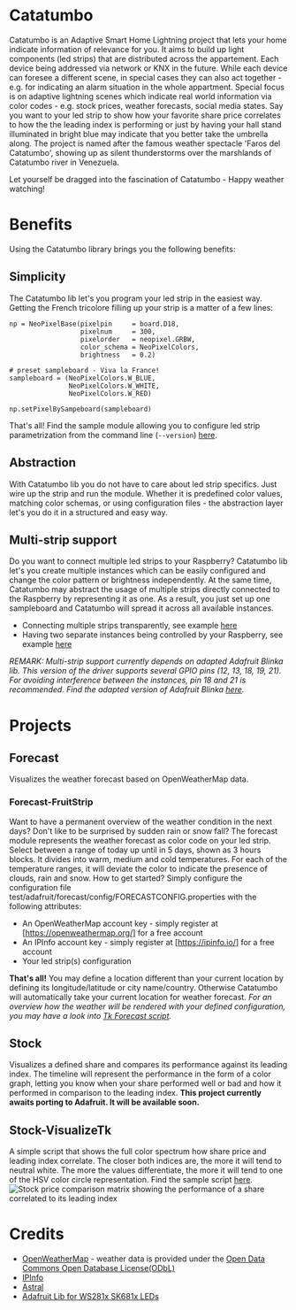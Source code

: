 # Catatumbo
Catatumbo is an Adaptive Smart Home Lightning project that lets your home indicate information of relevance for you. It aims to build up light components (led strips) that are distributed across the appartement. Each device being addressed via network or KNX in the future. While each device can foresee a different scene, in special cases they can also act together - e.g. for indicating an alarm situation in the whole appartment. Special focus is on adaptive lightning scenes which indicate real world information via color codes - e.g. stock prices, weather forecasts, social media states. Say you want to your led strip to show how your favorite share price correlates to how the the leading index is performing or just by having your hall stand illuminated in bright blue may indicate that you better take the umbrella along.
The project is named after the famous weather spectacle 'Faros del Catatumbo', showing up as silent thunderstorms over the marshlands of Catatumbo river in Venezuela.

Let yourself be dragged into the fascination of Catatumbo - Happy weather watching!

# Benefits
Using the Catatumbo library brings you the following benefits:
## Simplicity
The Catatumbo lib let's you program your led strip in the easiest way. Getting the French tricolore filling up your strip is a matter of a few lines:

	np = NeoPixelBase(pixelpin     = board.D18, 
                      pixelnum     = 300, 
                      pixelorder   = neopixel.GRBW, 
                      color_schema = NeoPixelColors,
                      brightness   = 0.2)
    
    # preset sampleboard - Viva la France!
    sampleboard = (NeoPixelColors.W_BLUE,
                   NeoPixelColors.W_WHITE,
                   NeoPixelColors.W_RED)    

    np.setPixelBySampeboard(sampleboard)
That's all! Find the sample module allowing you to configure led strip parametrization from the command line (`--version`) [here](https://github.com/MBizm/Catatumbo/blob/master/src/test/adafruit/neopixel_base_simpletest.py). 
## Abstraction
With Catatumbo lib you do not have to care about led strip specifics. Just wire up the strip and run the module. Whether it is predefined color values, matching color schemas, or using configuration files - the abstraction layer let's you do it in a structured and easy way.
## Multi-strip support
Do you want to connect multiple led strips to your Raspberry? Catatumbo lib let's you create multiple instances which can be easily configured and change the color pattern or brightness independently. At the same time, Catatumbo may abstract the usage of multiple strips directly connected to the Raspberry by representing it as one. As a result, you just set up one sampleboard and Catatumbo will spread it across all available instances.

*   Connecting multiple strips transparently, see example [here](https://github.com/MBizm/Catatumbo/blob/master/src/test/adafruit/forecast/neopixel_multibase_test.py)
*   Having two separate instances being controlled by your Raspberry, see example [here](https://github.com/MBizm/Catatumbo/blob/master/src/test/adafruit/forecast/neopixel_base_threadtest.py)

_REMARK: Multi-strip support currently depends on adapted Adafruit Blinka lib. This version of the driver supports several GPIO pins (12, 13, 18, 19, 21). For avoiding interference between the instances, pin 18 and 21 is recommended. Find the adapted version of Adafruit Blinka [here](https://github.com/MBizm/Adafruit_Blinka)._ 



# Projects
## Forecast
Visualizes the weather forecast based on OpenWeatherMap data.
### Forecast-FruitStrip
Want to have a permanent overview of the weather condition in the next days? Don't like to be surprised by sudden rain or snow fall?
The forecast module represents the weather forecast as color code on your led strip. Select between a range of today up until in 5 days, shown as 3 hours blocks. It divides into warm, medium and cold temperatures. For each of the temperature ranges, it will deviate the color to indicate the presence of clouds, rain and snow.
How to get started? Simply configure the configuration file test/adafruit/forecast/config/FORECASTCONFIG.properties with the following attributes:

*   An OpenWeatherMap account key - simply register at [https://openweathermap.org/] for a free account 
*   An IPInfo account key - simply register at [https://ipinfo.io/] for a free account
*	Your led strip(s) configuration

**That's all!** You may define a location different than your current location by defining its longitude/latitude or city name/country. Otherwise Catatumbo will automatically take your current location for weather forecast.
_For an overview how the weather will be rendered with your defined configuration, you may have a look into [Tk Forecast script](https://github.com/MBizm/Catatumbo/blob/master/src/test/visualizeTk/forecast/CityBarChart.py)._


## Stock
Visualizes a defined share and compares its performance against its leading index. The timeline will represent the performance in the form of a color graph, letting you know when your share performed well or bad and how it performed in comparison to the leading index.
**This project currently awaits porting to Adafruit. It will be available soon.** 
## Stock-VisualizeTk
A simple script that shows the full color spectrum how share price and leading index correlate. The closer both indices are, the more it will tend to neutral white. The more the values differentiate, the more it will tend to one of the HSV color circle representation. Find the sample script [here](https://github.com/MBizm/Catatumbo/blob/master/src/test/visualizeTk/stock/FullSpectrum.py).
![Stock price comparison matrix showing the performance of a share correlated to its leading index](https://raw.githubusercontent.com/MBizm/Catatumbo/master/docs/stock/Full%20Spectrum.png)


# Credits
- [OpenWeatherMap](https://openweathermap.org/) - weather data is provided under the [Open Data Commons Open Database License(ODbL)](http://opendatacommons.org/licenses/odbl/)
- [IPInfo](https://github.com/ipinfo/python)
- [Astral](https://github.com/sffjunkie/astral)
- [Adafruit Lib for WS281x SK681x LEDs](https://github.com/adafruit)
